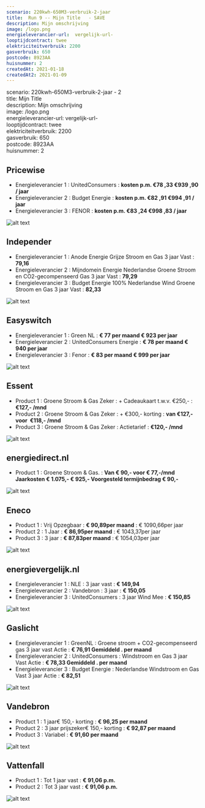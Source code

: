 ```yaml
---
scenario: 220kwh-650M3-verbruik-2-jaar  
title:  Run 9 -- Mijn Title   - SAVE
description: Mijn omschrijving  
image: /logo.png  
energieleverancier-url:  vergelijk-url-  
looptijdcontract: twee  
elektriciteitverbruik: 2200  
gasverbruik: 650  
postcode: 8923AA  
huisnummer: 2  
createdAt: 2021-01-18
createdAt2: 2021-01-09  
---
```

scenario: 220kwh-650M3-verbruik-2-jaar - 2  
title:  Mijn Title  
description: Mijn omschrijving  
image: /logo.png  
energieleverancier-url:  vergelijk-url-  
looptijdcontract: twee  
elektriciteitverbruik: 2200  
gasverbruik: 650  
postcode: 8923AA  
huisnummer: 2  

## Pricewise    
    
- Energieleverancier 1 :  UnitedConsumers  :  **kosten p.m. €78 ,33 €939 ,90 / jaar**  
- Energieleverancier 2 :  Budget Energie :  **kosten p.m. €82 ,91 €994 ,91 / jaar**  
- Energieleverancier 3 :  FENOR :  **kosten p.m. €83 ,24 €998 ,83 / jaar** 
 
![alt text](/img/el/pricewise-220kwh-650M3-verbruik-2-jaar-week3.png "Vergelijk energietarieven Pricewise")
## Independer    
  
- Energieleverancier 1 :  Anode Energie Grijze Stroom en Gas 3 jaar Vast  :  **79,16**  
- Energieleverancier 2 :  Mijndomein Energie Nederlandse Groene Stroom en CO2-gecompenseerd Gas 3 jaar Vast :  **79,29**  
- Energieleverancier 3 :  Budget Energie 100% Nederlandse Wind Groene Stroom en Gas 3 jaar Vast :  **82,33**  

 
![alt text](/img/el/independer-220kwh-650M3-verbruik-2-jaar-week3.png "Vergelijk energietarieven Independer")
## Easyswitch    
 
- Energieleverancier 1 :  Green NL  : **€ 77 per maand € 923 per jaar**   
- Energieleverancier 2 :  UnitedConsumers Energie : **€ 78 per maand € 940 per jaar**  
- Energieleverancier 3 :  Fenor :  **€ 83 per maand € 999 per jaar**   
 
![alt text](/img/el/easyswitch-220kwh-650M3-verbruik-2-jaar-week3.png "Vergelijk energietarieven Easyswitch")
## Essent    
  
- Product 1 :  Groene Stroom & Gas Zeker  : + Cadeaukaart t.w.v. €250,-  : **€127,- /mnd**  
- Product 2 :  Groene Stroom & Gas Zeker : + €300,- korting  : **van €127,- voor  €118,- /mnd**  
- Product 3 :  Groene Stroom & Gas Zeker :  Actietarief  : **€120,- /mnd**  

![alt text](/img/el/essent-220kwh-650M3-verbruik-2-jaar-week3.png "Vergelijk energietarieven Essent")

## energiedirect.nl    

- Product 1 :  Groene Stroom & Gas.  : **Van € 90,- voor € 77,-/mnd Jaarkosten € 1.075,- € 925,- Voorgesteld termijnbedrag € 90,-**  
 
![alt text](/img/el/energiedirect-220kwh-650M3-verbruik-2-jaar-week3.png "Vergelijk energietarieven energiedirect.nl")
## Eneco    
   
- Product 1 :  Vrij Opzegbaar  : **€ 90,89per maand**  : € 1090,66per jaar  
- Product 2 :  1 Jaar : **€ 86,95per maand**  : € 1043,37per jaar  
- Product 3 :  3 jaar :  **€ 87,83per maand**  : € 1054,03per jaar  
 
![alt text](/img/el/eneco-220kwh-650M3-verbruik-2-jaar-week3.png "Vergelijk energietarieven Eneco")
## energievergelijk.nl    
   
- Energieleverancier 1 :  NLE  : 3 jaar vast   : **€ 149,94**  
- Energieleverancier 2 :  Vandebron : 3 jaar   : **€ 150,05**  
- Energieleverancier 3 :  UnitedConsumers :  3 jaar Wind Mee   : **€ 150,85**  
 
![alt text](/img/el/energievergelijk-220kwh-650M3-verbruik-2-jaar-week3.png "Vergelijk energietarieven energievergelijk.nl")
## Gaslicht    
  
- Energieleverancier 1 : GreenNL : Groene stroom + CO2-gecompenseerd gas 3 jaar vast Actie : **€ 76,91 Gemiddeld . per maand**   
- Energieleverancier 2 : UnitedConsumers : Windstroom en Gas 3 jaar Vast Actie : **€ 78,33 Gemiddeld . per maand**   
- Energieleverancier 3 : Budget Energie : Nederlandse Windstroom en Gas Vast 3 jaar Actie : **€ 82,51**  

![alt text](/img/el/gaslicht-220kwh-650M3-verbruik-2-jaar-week3.png "Vergelijk energietarieven gaslicht")
## Vandebron    

- Product 1 :  1 jaar€ 150,- korting  :  **€ 96,25 per maand**   
- Product 2 :  3 jaar prijszeker€ 150,- korting :  **€ 92,87 per maand**  
- Product 3 :  Variabel :  **€ 91,60 per maand**   
 
![alt text](/img/el/vandebron-220kwh-650M3-verbruik-2-jaar-week3.png "Vergelijk energietarieven VandeBron")
## Vattenfall    
  
- Product 1 :  Tot 1 jaar vast  : **€ 91,06 p.m.**   
- Product 2 :  Tot 3 jaar vast : **€ 91,06 p.m.**  

![alt text](/img/el/vattenfall-220kwh-650M3-verbruik-2-jaar-week3.png "Vergelijk energietarieven Vattenfall")